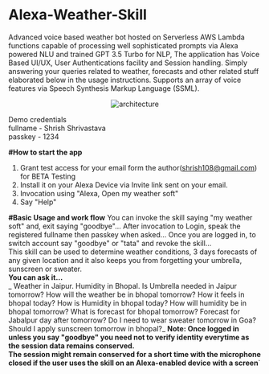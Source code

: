 # Alexa-Weather-Skill
Advanced voice based weather bot hosted on Serverless AWS Lambda functions capable of processing well sophisticated prompts via Alexa powered NLU and trained GPT  3.5 Turbo for NLP, The application has Voice Based UI/UX, User Authentications facility and Session handling. Simply answering your queries related to weather, forecasts and other related stuff elaborated below in the usage instructions. Supports an array of voice features via Speech Synthesis Markup Language (SSML).

<p align="center"><img src="https://res.cloudinary.com/djjbjnrgl/image/upload/v1701933352/my_weather_soft.drawio_jtcehf.svg" alt="architecture"></p>

Demo credentials<br>
fullname - Shrish Shrivastava<br>
passkey - 1234<br>

**#How to start the app**
1. Grant test access for your email form the author(shrish108@gmail.com) for BETA Testing
2. Install it on your Alexa Device via Invite link sent on your email.
3. Invocation using "Alexa, Open my weather soft"
4. Say "Help"

**#Basic Usage and work flow**
  You can invoke the skill saying "my weather soft" and, exit saying "goodbye"... After invocation to Login, speak the registered fullname then passkey when asked... Once you are logged in, to switch account say "goodbye" or "tata" and revoke the skill... <br>
  This skill can be used to determine weather conditions, 3 days forecasts of any given location and it also keeps you from forgetting your umbrella, sunscreen or sweater.  <br>
    **You can ask it...** <Br>
   _ Weather in Jaipur.
    Humidity in Bhopal.
    Is Umbrella needed in Jaipur tomorrow?
    How will the weather be in bhopal tomorrow?
    How it feels in bhopal today?
    How is Humidity in bhopal today?
    How will humidity be in bhopal tomorrow?
    What is forecast for bhopal tomorrow?
    Forecast for Jabalpur day after tomorrow?
    Do I need to wear sweater tomorrow in Goa?
    Should I apply sunscreen tomorrow in bhopal?_
  **Note: Once logged in unless you say "goodbye" you need not to verify identity everytime as the session data remains conserved.<br>
The session might remain conserved for a short time with the microphone closed if the user uses the skill on an Alexa-enabled device with a screen**`


